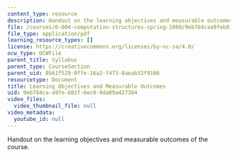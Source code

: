 ```yaml
---
content_type: resource
description: Handout on the learning objectives and measurable outcomes of the course.
file: /courses/6-004-computation-structures-spring-2009/9eb784caa9feb81f6ec09da09a427384_MIT6_004s09_syll_objectives.pdf
file_type: application/pdf
learning_resource_types: []
license: https://creativecommons.org/licenses/by-nc-sa/4.0/
ocw_type: OCWFile
parent_title: Syllabus
parent_type: CourseSection
parent_uid: 0561f529-0ffe-16a2-f473-8aeab32f9106
resourcetype: Document
title: Learning Objectives and Measurable Outcomes
uid: 9eb784ca-a9fe-b81f-6ec0-9da09a427384
video_files:
  video_thumbnail_file: null
video_metadata:
  youtube_id: null
---
```

Handout on the learning objectives and measurable outcomes of the course.